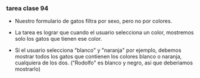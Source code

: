 ### tarea clase 94

- Nuestro formulario de gatos filtra por sexo, pero no por colores. 

- La tarea es lograr que cuando el usuario selecciona un color, mostremos solo los gatos que tienen ese color. 

- Si el usuario selecciona "blanco" y "naranja" por ejemplo, debemos mostrar todos los gatos que contienen los colores blanco o naranja, cualquiera de los dos. ("Rodolfo" es blanco y negro, asi que deberiamos mostrarlo)
